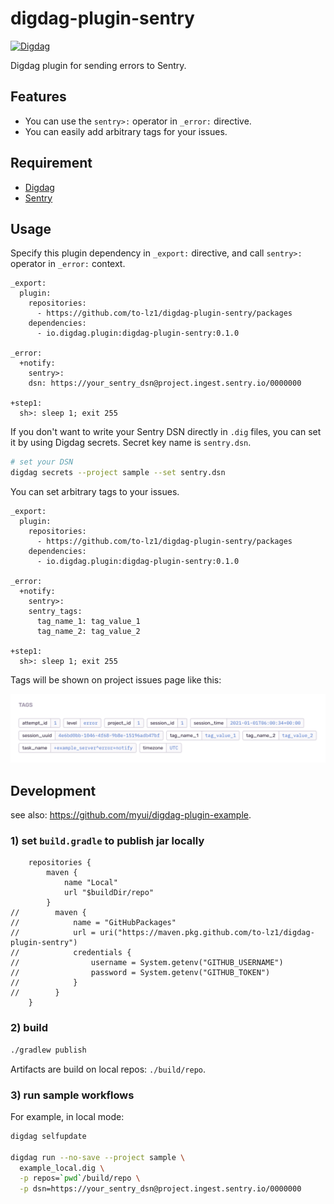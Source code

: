 # digdag-plugin-sentry
[![Digdag](https://img.shields.io/badge/digdag-v0.9.42-brightgreen.svg)](https://github.com/treasure-data/digdag/releases/tag/v0.9.42)

Digdag plugin for sending errors to Sentry.

## Features

- You can use the `sentry>:` operator in `_error:` directive.
- You can easily add arbitrary tags for your issues.

## Requirement

- [Digdag](https://www.digdag.io/)
- [Sentry](https://sentry.io/)

## Usage

Specify this plugin dependency in `_export:` directive, and call `sentry>:` operator in `_error:` context.

```dig
_export:
  plugin:
    repositories:
      - https://github.com/to-lz1/digdag-plugin-sentry/packages
    dependencies:
      - io.digdag.plugin:digdag-plugin-sentry:0.1.0

_error:
  +notify:
    sentry>:
    dsn: https://your_sentry_dsn@project.ingest.sentry.io/0000000

+step1:
  sh>: sleep 1; exit 255
```

If you don't want to write your Sentry DSN directly in `.dig` files, you can set it by using Digdag secrets. Secret key name is `sentry.dsn`.

```sh
# set your DSN
digdag secrets --project sample --set sentry.dsn
```

You can set arbitrary tags to your issues.

```dig
_export:
  plugin:
    repositories:
      - https://github.com/to-lz1/digdag-plugin-sentry/packages
    dependencies:
      - io.digdag.plugin:digdag-plugin-sentry:0.1.0

_error:
  +notify:
    sentry>:
    sentry_tags:
      tag_name_1: tag_value_1
      tag_name_2: tag_value_2

+step1:
  sh>: sleep 1; exit 255
```

Tags will be shown on project issues page like this:

![tags_image](sample/images/sentry_tags.png)


## Development

see also: https://github.com/myui/digdag-plugin-example.

### 1) set `build.gradle` to publish jar locally

```
    repositories {
        maven {
            name "Local"
            url "$buildDir/repo"
        }
//        maven {
//            name = "GitHubPackages"
//            url = uri("https://maven.pkg.github.com/to-lz1/digdag-plugin-sentry")
//            credentials {
//                username = System.getenv("GITHUB_USERNAME")
//                password = System.getenv("GITHUB_TOKEN")
//            }
//        }
    }
```

### 2) build

```sh
./gradlew publish
```

Artifacts are build on local repos: `./build/repo`.

### 3) run sample workflows

For example, in local mode:

```sh
digdag selfupdate

digdag run --no-save --project sample \
  example_local.dig \
  -p repos=`pwd`/build/repo \
  -p dsn=https://your_sentry_dsn@project.ingest.sentry.io/0000000
```
